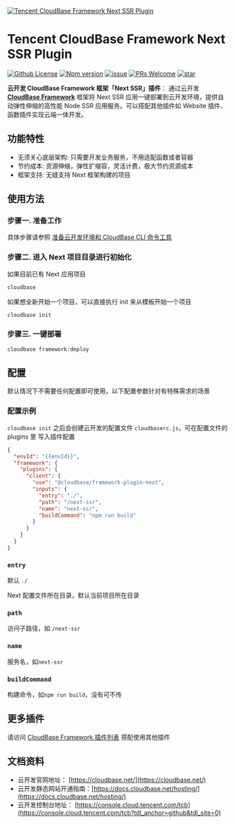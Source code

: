 <a href="https://github.com/TencentCloudBase/cloudbase-framework/tree/master/packages/framework-plugin-next">![Tencent CloudBase Framework Next SSR Plugin](https://main.qcloudimg.com/raw/484de9a30676fb6ede6078622eea0274.png)</a>

# Tencent CloudBase Framework Next SSR Plugin

[![Github License](https://img.shields.io/github/license/TencentCloudBase/cloudbase-framework)](LICENSE)
[![Npm version](https://img.shields.io/npm/v/@cloudbase/framework-plugin-next)](https://www.npmjs.com/package/@cloudbase/framework-plugin-next)
[![issue](https://img.shields.io/github/issues/TencentCloudBase/cloudbase-framework)](https://github.com/TencentCloudBase/cloudbase-framework/issues)
[![PRs Welcome](https://img.shields.io/badge/PRs-welcome-brightgreen.svg)](https://github.com/TencentCloudBase/cloudbase-framework/pulls)
[![star](https://img.shields.io/github/stars/TencentCloudBase/cloudbase-framework?style=social)](https://github.com/TencentCloudBase/cloudbase-framework)

**云开发 CloudBase Framework 框架「Next SSR」插件**： 通过云开发 **[CloudBase Framework](https://github.com/TencentCloudBase/cloudbase-framework)** 框架将 Next SSR 应用一键部署到云开发环境，提供自动弹性伸缩的高性能 Node SSR 应用服务。可以搭配其他插件如 Website 插件、函数插件实现云端一体开发。

## 功能特性

- 无须关心底层架构: 只需要开发业务服务，不用适配函数或者容器
- 节约成本: 资源伸缩，弹性扩缩容，灵活计费，极大节约资源成本
- 框架支持: 无缝支持 Next 框架构建的项目

## 使用方法

### 步骤一. 准备工作

具体步骤请参照 [准备云开发环境和 CloudBase CLI 命令工具](../../CLI_GUIDE.md)

### 步骤二. 进入 Next 项目目录进行初始化

如果目前已有 Next 应用项目

```bash
cloudbase
```

如果想全新开始一个项目，可以直接执行 init 来从模板开始一个项目

```bash
cloudbase init
```

### 步骤三. 一键部署

```bash
cloudbase framework:deploy
```

## 配置

默认情况下不需要任何配置即可使用，以下配置参数针对有特殊需求的场景

### 配置示例

`cloudbase init` 之后会创建云开发的配置文件 `cloudbaserc.js`，可在配置文件的 plugins 里 写入插件配置

```json
{
  "envId": "{{envId}}",
  "framework": {
    "plugins": {
      "client": {
        "use": "@cloudbase/framework-plugin-next",
        "inputs": {
          "entry": "./",
          "path": "/next-ssr",
          "name": "next-ssr",
          "buildCommand": "npm run build"
        }
      }
    }
  }
}
```

### `entry`

默认 `./`

Next 配置文件所在目录，默认当前项目所在目录

### `path`

访问子路径，如 `/next-ssr`

### `name`

服务名，如`next-ssr`

### `buildCommand`

构建命令，如`npm run build`，没有可不传

## 更多插件

请访问 [CloudBase Framework 插件列表](https://github.com/TencentCloudBase/cloudbase-framework#%E7%9B%AE%E5%89%8D%E6%94%AF%E6%8C%81%E7%9A%84%E6%8F%92%E4%BB%B6%E5%88%97%E8%A1%A8) 搭配使用其他插件

## 文档资料

- 云开发官网地址： [https://cloudbase.net/](https://cloudbase.net/)
- 云开发静态网站开通指南：[https://docs.cloudbase.net/hosting/](https://docs.cloudbase.net/hosting/)
- 云开发控制台地址： [https://console.cloud.tencent.com/tcb](https://console.cloud.tencent.com/tcb?tdl_anchor=github&tdl_site=0)
